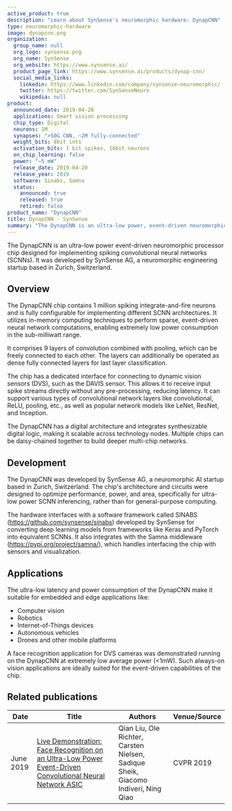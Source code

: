 ```yaml
---
active_product: true
description: "Learn about SynSense's neuromorphic hardware: DynapCNN"
type: neuromorphic-hardware
image: dynapcnn.png
organization:
  group_name: null
  org_logo: synsense.png
  org_name: SynSense
  org_website: https://www.synsense.ai/
  product_page_link: https://www.synsense.ai/products/dynap-cnn/
  social_media_links:
    linkedin: https://www.linkedin.com/company/synsense-neuromorphic/
    twitter: https://twitter.com/SynSenseNeuro
    wikipedia: null
product:
  announced_date: 2019-04-20
  applications: Smart vision processing
  chip_type: Digital
  neurons: 1M
  synapses: ">50G CNN, ~2M fully-connected"
  weight_bits: 8bit ints
  activation_bits: 1 bit spikes, 16bit neurons
  on_chip_learning: false
  power: "~5 mW"
  release_date: 2019-04-20
  release_year: 2019
  software: Sinabs, Samna
  status:
    announced: true
    released: true
    retired: false
product_name: "DynapCNN"
title: DynapCNN - SynSense
summary: "The DynapCNN is an ultra-low power, event-driven neuromorphic processor chip for spiking neural networks that achieves sub-milliwatt computation using in-memory techniques. With 1M neurons, it can implement convolutional network models like LeNet and ResNet, interfacing directly to sensors like DVS cameras for low-latency, always-on vision applications."
---
```


The DynapCNN is an ultra-low power event-driven neuromorphic processor chip designed for implementing spiking convolutional neural networks (SCNNs). It was developed by SynSense AG, a neuromorphic engineering startup based in Zurich, Switzerland.

## Overview

The DynapCNN chip contains 1 million spiking integrate-and-fire neurons and is fully configurable for implementing different SCNN architectures. It utilizes in-memory computing techniques to perform sparse, event-driven neural network computations, enabling extremely low power consumption in the sub-milliwatt range.

It comprises 9 layers of convolution combined with pooling, which can be freely connected to each other. The layers can additionally be operated as dense fully connected layers for last layer classification.

The chip has a dedicated interface for connecting to dynamic vision sensors (DVS), such as the DAVIS sensor. This allows it to receive input spike streams directly without any pre-processing, reducing latency. It can support various types of convolutional network layers like convolutional, ReLU, pooling, etc., as well as popular network models like LeNet, ResNet, and Inception.

The DynapCNN has a digital architecture and integrates synthesizable digital logic, making it scalable across technology nodes. Multiple chips can be daisy-chained together to build deeper multi-chip networks.

## Development

The DynapCNN was developed by SynSense AG, a neuromorphic AI startup based in Zurich, Switzerland. The chip's architecture and circuits were designed to optimize performance, power, and area, specifically for ultra-low power SCNN inferencing, rather than for general-purpose computing.

The hardware interfaces with a software framework called SINABS (https://github.com/synsense/sinabs) developed by SynSense for converting deep learning models from frameworks like Keras and PyTorch into equivalent SCNNs. It also integrates with the Samna middleware (https://pypi.org/project/samna/), which handles interfacing the chip with sensors and visualization.

## Applications

The ultra-low latency and power consumption of the DynapCNN make it suitable for embedded and edge applications like:

- Computer vision 
- Robotics
- Internet-of-Things devices
- Autonomous vehicles
- Drones and other mobile platforms

A face recognition application for DVS cameras was demonstrated running on the DynapCNN at extremely low average power (<1mW). Such always-on vision applications are ideally suited for the event-driven capabilities of the chip.

## Related publications

| Date | Title | Authors  | Venue/Source |
|------|-------|----------|------------- |
| June 2019 | [Live Demonstration: Face Recognition on an Ultra-Low Power Event-Driven Convolutional Neural Network ASIC](https://openaccess.thecvf.com/content_CVPRW_2019/html/EventVision/Liu_Live_Demonstration_Face_Recognition_on_an_Ultra-Low_Power_Event-Driven_Convolutional_CVPRW_2019_paper.html) | Qian Liu, Ole Richter, Carsten Nielsen, Sadique Sheik, Giacomo Indiveri, Ning Qiao | CVPR 2019 |
